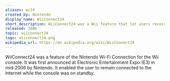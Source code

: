 ```yaml
---
aliases: wc24
created_by: Nintendo
display_name: WiiConnect24
short_description: WiiConnect24 was a Wii feature that let users receive messages and updates while the console was on standby.
released: 2006
topic: wiiconnect24
logo: wiiconnect24.png
wikipedia_url: https://en.wikipedia.org/wiki/WiiConnect24
---
```

WiiConnect24 was a feature of the Nintendo Wi-Fi Connection for the Wii console. It was first announced at Electronic Entertainment Expo (E3) in mid-2006 by Nintendo. It enabled the user to remain connected to the Internet while the console was on standby.
